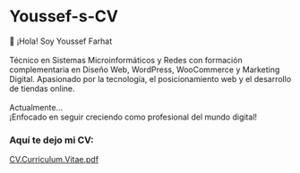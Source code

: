 # Youssef-s-CV

👋 ¡Hola! Soy Youssef Farhat<br><br>
Técnico en Sistemas Microinformáticos y Redes con formación complementaria en Diseño Web, WordPress, WooCommerce y Marketing Digital. Apasionado por la tecnología, el posicionamiento web y el desarrollo de tiendas online.<br><br>Actualmente...<br>¡Enfocado en seguir creciendo como profesional del mundo digital!

<h3>Aquí te dejo mi CV:</h3>

[CV.Curriculum.Vitae.pdf](https://github.com/user-attachments/files/19622358/CV.Curriculum.Vitae.pdf)

